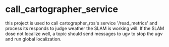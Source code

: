 # call_cartographer_service

this project is used to call cartographer_ros's service '/read_metrics' 
and process its responds to judge weather the SLAM is working will.
If the SLAM dose not localize well, a topic should send messages to ugv
to stop the ugv and run global localization. 

